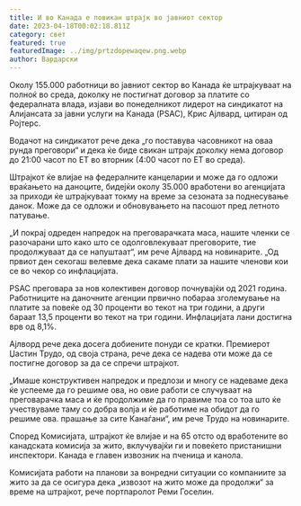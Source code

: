 ```yaml
---
title: И во Канада е повикан штрајк во јавниот сектор
date: 2023-04-18T00:02:18.811Z
category: свет
featured: true
featuredImage: ../img/prtzdopewaqew.png.webp
author: Вардарски
---
```


Околу 155.000 работници во јавниот сектор во Канада ќе штрајкуваат на полноќ во среда, доколку не постигнат договор за платите со федералната влада, изјави во понеделникот лидерот на синдикатот на Алијансата за јавни услуги на Канада (PSAC), Крис Ајлвард, цитиран од Ројтерс.

Водачот на синдикатот рече дека „го поставува часовникот на оваа рунда преговори“ и дека ќе биде свикан штрајк доколку нема договор до 21:00 часот по ET во вторник (4:00 часот по ET во среда).

Штрајкот ќе влијае на федералните канцеларии и може да го одложи враќањето на даноците, бидејќи околу 35.000 вработени во агенцијата за приходи ќе штрајкуваат токму на време за сезоната за поднесување данок. Може да се одложи и обновувањето на пасошот пред летното патување.

„И покрај одреден напредок на преговарачката маса, нашите членки се разочарани што како што се одолговлекуваат преговорите, тие продолжуваат да се напуштаат“, им рече Ајлвард на новинарите. „Од првиот ден секогаш велевме дека сакаме плати за нашите членови кои се во чекор со инфлацијата.

PSAC преговара за нов колективен договор почнувајќи од 2021 година. Работниците на даночните агенции првично побараа зголемување на платите за повеќе од 30 проценти во текот на три години, а други бараат 13,5 проценти во текот на три години. Инфлацијата лани достигна врв од 8,1%.

Ајлворд рече дека досега добиените понуди се кратки. Премиерот Џастин Трудо, од своја страна, рече дека се надева оти може да се постигне договор за да се спречи штрајкот.

„Имаше конструктивен напредок и предлози и многу се надеваме дека ќе успееме да го решиме ова, но овие работи се случуваат на преговарачка маса и ќе продолжиме да го правиме тоа со тоа што ќе учествуваме таму со добра волја и ќе работиме на обидот да го решиме ова. прашање за сите Канаѓани“, им рече Трудо на новинарите.

Според Комисијата, штрајкот ќе влијае и на 65 отсто од вработените во канадската комисија за жито, вклучувајќи ги и повеќето пристанишни инспектори. Канада е главен извозник на пченица и канола.

Комисијата работи на планови за вонредни ситуации со компаниите за жито за да се осигура дека „извозот на жито може да продолжи“ за време на штрајкот, рече портпаролот Реми Госелин.
